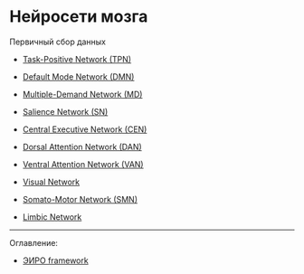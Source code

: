 # Нейросети мозга

Первичный сбор данных

- [Task-Positive Network (TPN)](/brain-networks/task-positive-network-tpn.md)

- [Default Mode Network (DMN)](/brain-networks/default-mode-network-dmn.md)

- [Multiple-Demand Network (MD)](/brain-networks/multiple-demand-network-md.md)

- [Salience Network (SN)](/brain-networks/salience-network-sn.md)

- [Central Executive Network (CEN)](/brain-networks/central-executive-network-cen.md)

- [Dorsal Attention Network (DAN)](/brain-networks/dorsal-attention-network-dan.md)

- [Ventral Attention Network (VAN)](/brain-networks/ventral-attention-network-van.md)

- [Visual Network](/brain-networks/visual-network.md)

- [Somato-Motor Network (SMN)](/brain-networks/somato-motor-network-smn.md)

- [Limbic Network](/brain-networks/limbic-network.md)



---


Оглавление:

- [ЭИРО framework](/README.md)





